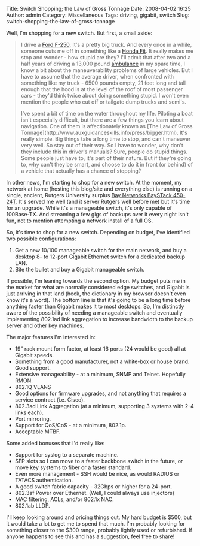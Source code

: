 Title: Switch Shopping; the Law of Gross Tonnage
Date: 2008-04-02 16:25
Author: admin
Category: Miscellaneous
Tags: driving, gigabit, switch
Slug: switch-shopping-the-law-of-gross-tonnage

<p>
Well, I'm shopping for a new switch. But first, a small aside:  

> I drive a [Ford
> F-250](http://www.jasonantman.com/wiki/index.php/Image:TruckMed.jpg).
> It's a pretty big truck. And every once in a while, someone cuts me
> off in something like a [Honda
> Fit](http://automobiles.honda.com/fit/). It really makes me stop and
> wonder - how stupid are they? I'll admit that after two and a half
> years of driving a 13,000 pound
> [ambulance](http://www.midlandparkambulance.com/albums/The%20New%20588.php)
> in my spare time, I know a bit about the maneuverability problems of
> large vehicles. But I have to assume that the average driver, when
> confronted with something like my truck - 6500 pounds empty, 21 feet
> long and tall enough that the hood is at the level of the roof of most
> passenger cars - they'd think twice about doing something stupid. I
> won't even mention the people who cut off or tailgate dump trucks and
> semi's.
>
> </p>
> I've spent a bit of time on the water throughout my life. Piloting a
> boat isn't especially difficult, but there are a few things you learn
> about navigation. One of them is affectionately known as [The Law of
> Gross Tonnage](http://www.auxguidanceskills.info/press/bigger.html).
> It's really simple. Big things take a long time to stop, and can't
> maneuver very well. So stay out of their way. So I have to wonder, why
> don't they include this in driver's manuals? Sure, people do stupid
> things. Some people just have to, it's part of their nature. But if
> they're going to, why can't they be smart, and choose to do it in
> front (or behind) of a vehicle that actually has a chance of stopping?

In other news, I'm starting to shop for a new switch. At the moment, my
network at home (hosting this blog/site and everything else) is running
on a single, ancient, Rutgers University surplus [Bay Networks BaySTack
450-24T](http://www.jasonantman.com/wiki/index.php/BayStack_450-24T).
It's served me well (and it server Rutgers well before me) but it's time
for an upgrade. While it's a manageable switch, it's only capable of
100Base-TX. And streaming a few gigs of backups over it every night
isn't fun, not to mention attempting a network install of a full OS.

So, it's time to shop for a new switch. Depending on budget, I've
identified two possible configurations:

1.  Get a new 10/100 manageable switch for the main network, and buy a
    desktop 8- to 12-port Gigabit Ethernet switch for a dedicated backup
    LAN.
2.  Bite the bullet and buy a Gigabit manageable switch.

If possible, I'm leaning towards the second option. My budget puts me in
the market for what are normally considered edge switches, and Gigabit
is just arriving in that land (heck, the dictionary in my browser
doesn't even know it's a word). The bottom line is that it's going to be
a long time before anything faster than Gigabit makes it to most
desktops. So, I'm distinctly aware of the possibility of needing a
manageable switch and eventually implementing 802.1ad link aggregation
to increase bandwidth to the backup server and other key machines.

The major features I'm interested in:

-   19" rack mount form factor, at least 16 ports (24 would be good) all
    at Gigabit speeds.
-   Something from a good manufacturer, not a white-box or house brand.
    Good support.
-   Extensive manageability - at a minimum, SNMP and Telnet. Hopefully
    RMON.
-   802.1Q VLANS
-   Good options for firmware upgrades, and not anything that requires a
    service contract (i.e. Cisco).
-   802.3ad Link Aggregation (at a minimum, supporting 3 systems with
    2-4 links each).
-   Port mirroring.
-   Support for QoS/CoS - at a minimum, 802.1p.
-   Acceptable MTBF.

Some added bonuses that I'd really like:

-   Support for syslog to a separate machine.
-   SFP slots so I can move to a faster backbone switch in the future,
    or move key systems to fiber or a faster standard.
-   Even more management - SSH would be nice, as would RADIUS or TATACS
    authentication.
-   A good switch fabric capacity - 32Gbps or higher for a 24-port.
-   802.3af Power over Ethernet. (Well, I could always use injectors)
-   MAC filtering, ACLs, and/or 802.1x NAC.
-   802.1ab LLDP.

I'll keep looking around and pricing things out. My hard budget is $500,
but it would take a lot to get me to spend that much. I'm probably
looking for something closer to the $300 range, probably lightly used or
refurbished. If anyone happens to see this and has a suggestion, feel
free to share!
